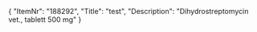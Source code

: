 {
  "ItemNr": "188292",
  "Title": "test",
  "Description": "Dihydrostreptomycin vet., tablett 500 mg"
}